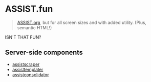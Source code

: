 # ASSIST.fun

> [ASSIST.org](www.assist.org/web-assist/welcome.html),
but for all screen sizes and with added utility. (Plus, semantic HTML!)

ISN'T THAT FUN?

## Server-side components

- [assistscraper](https://github.com/karinassuni/assistscraper)
- [assisttemplater](https://github.com/karinassuni/assisttemplater)
- [assistconsolidator](https://github.com/karinassuni/assistconsolidator)
